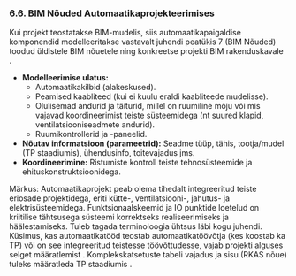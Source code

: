 ### 6.6. BIM Nõuded Automaatikaprojekteerimises

Kui projekt teostatakse BIM-mudelis, siis automaatikapaigaldise komponendid modelleeritakse vastavalt juhendi peatükis 7 (BIM Nõuded) toodud üldistele BIM nõuetele ning konkreetse projekti BIM rakenduskavale .

* **Modelleerimise ulatus:**
  * Automaatikakilbid (alakeskused).
  * Peamised kaabliteed (kui ei kuulu eraldi kaabliteede mudelisse).
  * Olulisemad andurid ja täiturid, millel on ruumiline mõju või mis vajavad koordineerimist teiste süsteemidega (nt suured klapid, ventilatsiooniseadmete andurid).
  * Ruumikontrollerid ja -paneelid.
* **Nõutav informatsioon (parameetrid):** Seadme tüüp, tähis, tootja/mudel (TP staadiumis), ühendusinfo, toitevajadus jms.
* **Koordineerimine:** Ristumiste kontroll teiste tehnosüsteemide ja ehituskonstruktsioonidega.


Märkus: Automaatikaprojekt peab olema tihedalt integreeritud teiste eriosade projektidega, eriti kütte-, ventilatsiooni-, jahutus- ja elektrisüsteemidega. Funktsionaalskeemid ja IO punktide loetelud on kriitilise tähtsusega süsteemi korrektseks realiseerimiseks ja häälestamiseks. Tuleb tagada terminoloogia ühtsus läbi kogu juhendi. Küsimus, kas automaatikatööd teostab automaatikatöövõtja (kes koostab ka TP) või on see integreeritud teistesse töövõttudesse, vajab projekti alguses selget määratlemist . Komplekskatsetuste tabeli vajadus ja sisu (RKAS nõue) tuleks määratleda TP staadiumis .
